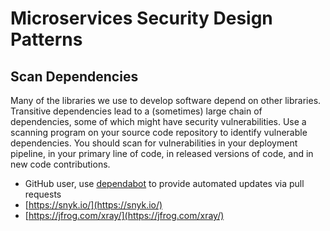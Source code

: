 #  Microservices Security Design Patterns

## Scan Dependencies
Many of the libraries we use to develop software depend on other libraries. Transitive dependencies lead to a (sometimes) large chain of dependencies, some of which might have security vulnerabilities.
 Use a scanning program on your source code repository to identify vulnerable dependencies. You should scan for vulnerabilities in your deployment pipeline, in your primary line of code, in released versions of code, and in new code contributions.

 - GitHub user,  use [dependabot](https://dependabot.com/) to provide automated updates via pull requests
 - [https://snyk.io/](https://snyk.io/)
 - [https://jfrog.com/xray/](https://jfrog.com/xray/)

<!--stackedit_data:
eyJoaXN0b3J5IjpbMTM1NTY0ODEyOCwzOTExNTEwMDcsLTE5NT
g1NTc5NTZdfQ==
-->
